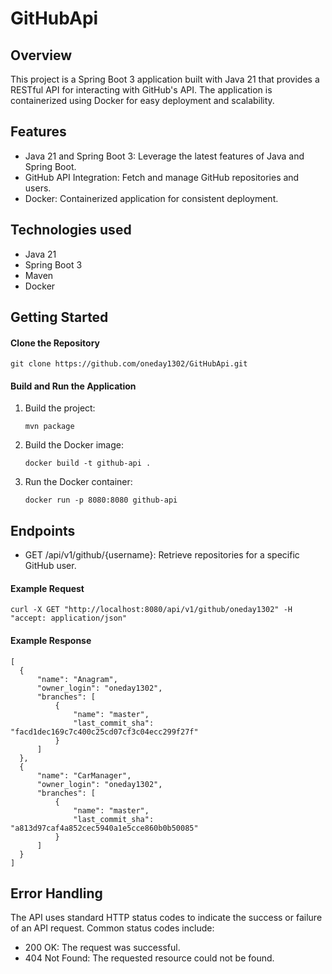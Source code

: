 # GitHubApi
## Overview
This project is a Spring Boot 3 application built with Java 21 that provides a RESTful API for interacting with GitHub's API. The application is containerized using Docker for easy deployment and scalability.
## Features
- Java 21 and Spring Boot 3: Leverage the latest features of Java and Spring Boot.
- GitHub API Integration: Fetch and manage GitHub repositories and users.
- Docker: Containerized application for consistent deployment.
## Technologies used
- Java 21
- Spring Boot 3
- Maven
- Docker
## Getting Started
#### Clone the Repository
```
git clone https://github.com/oneday1302/GitHubApi.git
```
#### Build and Run the Application
1. Build the project:
   ```
   mvn package
   ```
2. Build the Docker image:
   ```
   docker build -t github-api .
   ```
3. Run the Docker container:
   ```
   docker run -p 8080:8080 github-api
   ```
## Endpoints
- GET /api/v1/github/{username}: Retrieve repositories for a specific GitHub user.
#### Example Request
  ```
  curl -X GET "http://localhost:8080/api/v1/github/oneday1302" -H "accept: application/json"
  ```
#### Example Response
  ```
  [
    {
        "name": "Anagram",
        "owner_login": "oneday1302",
        "branches": [
            {
                "name": "master",
                "last_commit_sha": "facd1dec169c7c400c25cd07cf3c04ecc299f27f"
            }
        ]
    },
    {
        "name": "CarManager",
        "owner_login": "oneday1302",
        "branches": [
            {
                "name": "master",
                "last_commit_sha": "a813d97caf4a852cec5940a1e5cce860b0b50085"
            }
        ]
    }
]
```
## Error Handling
The API uses standard HTTP status codes to indicate the success or failure of an API request.
Common status codes include:
- 200 OK: The request was successful.
- 404 Not Found: The requested resource could not be found.
